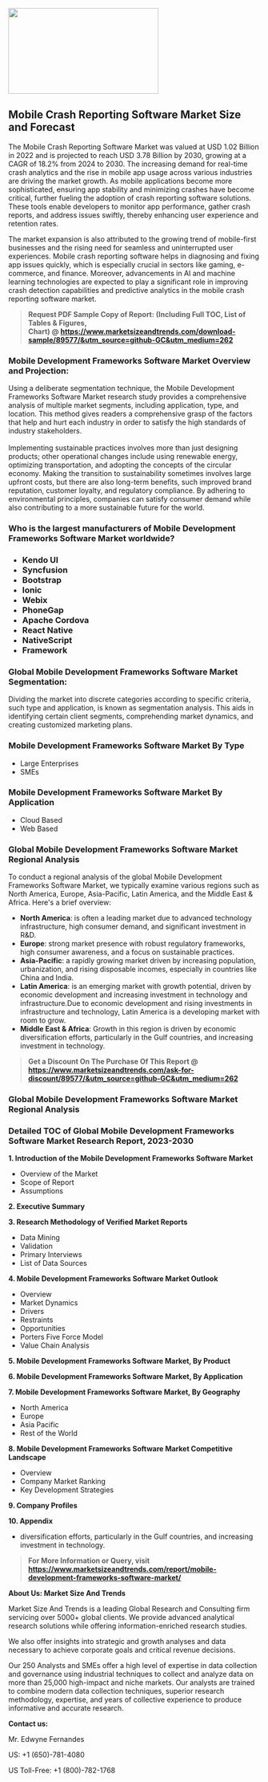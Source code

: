 <p><img class="alignnone size-medium wp-image-20088" src="https://ffe5etoiles.com/wp-content/uploads/2024/12/MST1-300x171.png" alt="" width="300" height="171" /></p><h2>Mobile Crash Reporting Software Market Size and Forecast</h2><p>The Mobile Crash Reporting Software Market was valued at USD 1.02 Billion in 2022 and is projected to reach USD 3.78 Billion by 2030, growing at a CAGR of 18.2% from 2024 to 2030. The increasing demand for real-time crash analytics and the rise in mobile app usage across various industries are driving the market growth. As mobile applications become more sophisticated, ensuring app stability and minimizing crashes have become critical, further fueling the adoption of crash reporting software solutions. These tools enable developers to monitor app performance, gather crash reports, and address issues swiftly, thereby enhancing user experience and retention rates.</p><p>The market expansion is also attributed to the growing trend of mobile-first businesses and the rising need for seamless and uninterrupted user experiences. Mobile crash reporting software helps in diagnosing and fixing app issues quickly, which is especially crucial in sectors like gaming, e-commerce, and finance. Moreover, advancements in AI and machine learning technologies are expected to play a significant role in improving crash detection capabilities and predictive analytics in the mobile crash reporting software market.</p></p><blockquote id="" class=""><strong>Request PDF Sample Copy of Report: (Including Full TOC, List of Tables &amp; Figures, Chart)&nbsp;@&nbsp;<strong><a href="https://www.marketsizeandtrends.com/download-sample/89577/&utm_source=github-GC&utm_medium=262" target="_blank">https://www.marketsizeandtrends.com/download-sample/89577/&utm_source=github-GC&utm_medium=262</a></strong></strong></blockquote><h3 id="" class="">Mobile Development Frameworks Software Market&nbsp;Overview and Projection:</h3><p id="" class="">Using a deliberate segmentation technique, the Mobile Development Frameworks Software Market research study provides a comprehensive analysis of multiple market segments, including application, type, and location. This method gives readers a comprehensive grasp of the factors that help and hurt each industry in order to satisfy the high standards of industry stakeholders. <br /> <br />Implementing sustainable practices involves more than just designing products; other operational changes include using renewable energy, optimizing transportation, and adopting the concepts of the circular economy. Making the transition to sustainability sometimes involves large upfront costs, but there are also long-term benefits, such improved brand reputation, customer loyalty, and regulatory compliance. By adhering to environmental principles, companies can satisfy consumer demand while also contributing to a more sustainable future for the world.</p><h3 id="" class="">Who is the largest manufacturers of&nbsp;Mobile Development Frameworks Software Market worldwide?</h3><h3 class=""><p><ul><li>Kendo UI </li><li> Syncfusion </li><li> Bootstrap </li><li> Ionic </li><li> Webix </li><li> PhoneGap </li><li> Apache Cordova </li><li> React Native </li><li> NativeScript </li><li> Framework</li></ul></p></h3><h3 id="" class="">Global&nbsp;Mobile Development Frameworks Software Market Segmentation:</h3><p id="" class="">Dividing the market into discrete categories according to specific criteria, such type and application, is known as segmentation analysis. This aids in identifying certain client segments, comprehending market dynamics, and creating customized marketing plans.</p><h3 id="" class="">Mobile Development Frameworks Software Market&nbsp;By Type</h3><p><p><ul><li>Large Enterprises </li><li> SMEs</p></li></ul></p></p><h3 id="" class="">Mobile Development Frameworks Software Market&nbsp;By Application</h3><p class=""><p><ul><li>Cloud Based </li><li> Web Based</li></ul></p></p><h3 id="" class="">Global Mobile Development Frameworks Software Market Regional Analysis</h3><p id="" class="">To conduct a regional analysis of the global Mobile Development Frameworks Software Market, we typically examine various regions such as North America, Europe, Asia-Pacific, Latin America, and the Middle East &amp; Africa. Here's a brief overview:</p><ul><li><strong>North America</strong>: is often a leading market due to advanced technology infrastructure, high consumer demand, and significant investment in R&amp;D.</li><li><strong>Europe</strong>: strong market presence with robust regulatory frameworks, high consumer awareness, and a focus on sustainable practices.</li><li><strong>Asia-Pacific</strong>: a rapidly growing market driven by increasing population, urbanization, and rising disposable incomes, especially in countries like China and India.</li><li><strong>Latin America</strong>: is an emerging market with growth potential, driven by economic development and increasing investment in technology and infrastructure.Due to economic development and rising investments in infrastructure and technology, Latin America is a developing market with room to grow.</li><li><strong>Middle East &amp; Africa</strong>: Growth in this region is driven by economic diversification efforts, particularly in the Gulf countries, and increasing investment in technology.</li></ul><blockquote id="" class=""><strong>Get a Discount On The Purchase Of This Report @ <strong><a href="https://www.marketsizeandtrends.com/ask-for-discount/89577/&utm_source=github-GC&utm_medium=262" target="_blank">https://www.marketsizeandtrends.com/ask-for-discount/89577/&utm_source=github-GC&utm_medium=262</a></strong></strong></blockquote><h3 id="" class="">Global Mobile Development Frameworks Software Market Regional Analysis</h3><h3 id="" class="">Detailed TOC of Global Mobile Development Frameworks Software Market Research Report, 2023-2030</h3><p id="" class=""><strong>1. Introduction of the Mobile Development Frameworks Software Market</strong></p><ul><li>Overview of the Market</li><li>Scope of Report</li><li>Assumptions</li></ul><p id="" class=""><strong>2. Executive Summary</strong></p><p id="" class=""><strong>3. Research Methodology of Verified Market Reports</strong></p><ul><li>Data Mining</li><li>Validation</li><li>Primary Interviews</li><li>List of Data Sources</li></ul><p id="" class=""><strong>4. Mobile Development Frameworks Software Market Outlook</strong></p><ul><li>Overview</li><li>Market Dynamics</li><li>Drivers</li><li>Restraints</li><li>Opportunities</li><li>Porters Five Force Model</li><li>Value Chain Analysis</li></ul><p id="" class=""><strong>5. Mobile Development Frameworks Software Market, By Product</strong></p><p id="" class=""><strong>6. Mobile Development Frameworks Software Market, By Application</strong></p><p id="" class=""><strong>7. Mobile Development Frameworks Software Market, By Geography</strong></p><ul><li>North America</li><li>Europe</li><li>Asia Pacific</li><li>Rest of the World</li></ul><p id="" class=""><strong>8. Mobile Development Frameworks Software Market Competitive Landscape</strong></p><ul><li>Overview</li><li>Company Market Ranking</li><li>Key Development Strategies</li></ul><p id="" class=""><strong>9. Company Profiles</strong></p><p id="" class=""><strong>10. Appendix</strong></p><ul><li>diversification efforts, particularly in the Gulf countries, and increasing investment in technology.</li></ul><blockquote id="" class=""><strong>For More Information or Query, visit <strong><strong><a href="https://www.marketsizeandtrends.com/report/mobile-development-frameworks-software-market/" target="_blank">https://www.marketsizeandtrends.com/report/mobile-development-frameworks-software-market/</a></strong></strong></strong></blockquote><p id="" class=""><strong>About Us: Market Size And Trends</strong></p><p id="" class="">Market Size And Trends is a leading Global Research and Consulting firm servicing over 5000+ global clients. We provide advanced analytical research solutions while offering information-enriched research studies.</p><p id="" class="">We also offer insights into strategic and growth analyses and data necessary to achieve corporate goals and critical revenue decisions.</p><p id="" class="">Our 250 Analysts and SMEs offer a high level of expertise in data collection and governance using industrial techniques to collect and analyze data on more than 25,000 high-impact and niche markets. Our analysts are trained to combine modern data collection techniques, superior research methodology, expertise, and years of collective experience to produce informative and accurate research.</p><p id="" class=""><strong>Contact us:</strong></p><p id="" class="">Mr. Edwyne Fernandes</p><p id="" class="">US: +1 (650)-781-4080</p><p id="" class="">US Toll-Free: +1 (800)-782-1768</p>
